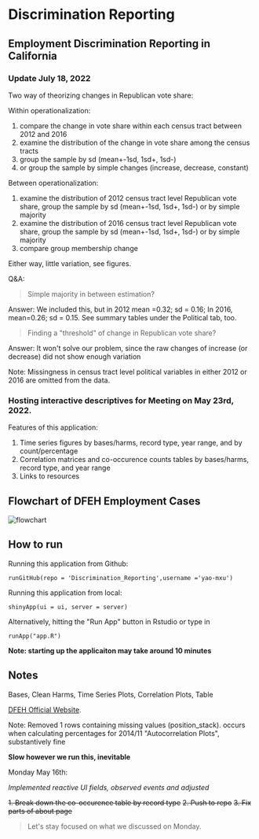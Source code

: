 # Discrimination Reporting
## Employment Discrimination Reporting in California


### Update July 18, 2022

Two way of theorizing changes in Republican vote share:

Within operationalization:
1) compare the change in vote share within each census tract between 2012 and 2016
2) examine the distribution of the change in vote share among the census tracts
3) group the sample by sd (mean+-1sd, 1sd+, 1sd-)
4) or group the sample by simple changes (increase, decrease, constant)

Between operationalization:
1) examine the distribution of 2012 census tract level Republican vote share, group the sample by sd (mean+-1sd, 1sd+, 1sd-) or by simple majority
2) examine the distribution of 2016 census tract level Republican vote share, group the sample by sd (mean+-1sd, 1sd+, 1sd-) or by simple majority
3) compare group membership change

Either way, little variation, see figures.

Q&A:

> Simple majority in between estimation?

Answer: We included this, but in 2012 mean =0.32; sd = 0.16; In 2016, mean=0.26; sd = 0.15. See summary tables under the Political tab, too.

> Finding a "threshold" of change in Republican vote share?

Answer: It won't solve our problem, since the raw changes of increase (or decrease) did not show enough variation


Note: Missingness in census tract level political variables in either 2012 or 2016 are omitted from the data.


### Hosting interactive descriptives for Meeting on May 23rd, 2022.

Features of this application:

1. Time series figures by bases/harms, record type, year range, and by count/percentage
2. Correlation matrices and co-occurence counts tables by bases/harms, record type, and year range 
3. Links to resources

## Flowchart of DFEH Employment Cases
![flowchart](https://github.com/yx1441/Discrimination_Reporting/blob/fe1aee5cf619c811acd7601256f6f1ed8b22bc51/flowchart.png)


## How to run
Running this application from Github:

```
runGitHub(repo = 'Discrimination_Reporting',username ='yao-mxu')
```      

Running this application from local:
```
shinyApp(ui = ui, server = server)
```  
Alternatively, hitting the "Run App" button in Rstudio or type in 
```
runApp("app.R")
```  

**Note: starting up the applicaiton may take around 10 minutes**

## Notes

Bases,
Clean Harms,
Time Series Plots,
Correlation Plots,
Table

[DFEH Official Website](https://www.dfeh.ca.gov).

Note: Removed 1 rows containing missing values (position_stack). occurs when calculating percentages for 2014/11 "Autocorrelation Plots", substantively fine

**Slow however we run this, inevitable**


Monday May 16th:

*Implemented reactive UI fields, observed events and adjusted*

~~1. Break down the co-occurence table by record type~~
~~2. Push to repo~~
~~3. Fix parts of about page~~

> Let's stay focused on what we discussed on Monday.







